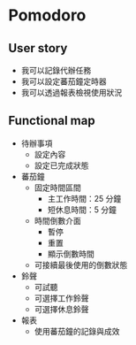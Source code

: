 # Pomodoro

## User story
- 我可以記錄代辦任務
- 我可以設定蕃茄鐘定時器
- 我可以透過報表檢視使用狀況

## Functional map
- 待辦事項
  - 設定內容
  - 設定已完成狀態
- 蕃茄鐘
  - 固定時間區間
    - 主工作時間：25 分鐘
    - 短休息時間：5 分鐘
  - 時間倒數介面
    - 暫停
    - 重置
    - 顯示倒數時間
  - 可接續最後使用的倒數狀態
- 鈴聲
  - 可試聽
  - 可選擇工作鈴聲
  - 可選擇休息鈴聲
- 報表
  - 使用蕃茄鐘的記錄與成效
